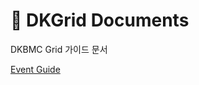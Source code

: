 # 📄 DKGrid Documents 
DKBMC Grid 가이드 문서

[Event Guide](https://github.com/qkrwnstn356/DKGrid/blob/main/Event.md)

